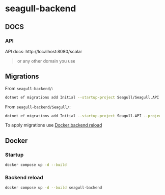 # seagull-backend

## DOCS

### API
API docs: http://localhost:8080/scalar
> or any other domain you use

## Migrations

From `seagull-backend/`:
```bash
dotnet ef migrations add Initial --startup-project Seagull/Seagull.API --project Seagull/Seagull.Infrastructure
```

From `seagull-backend/Seagull/`:
```bash
dotnet ef migrations add Initial --startup-project Seagull.API --project Seagull.Infrastructure
```

To apply migrations use [Docker backend reload](#backend-reload)

## Docker

### Startup

```bash
docker compose up -d --build
```

### Backend reload

```bash
docker compose up -d --build seagull-backend
```